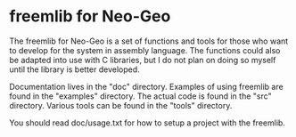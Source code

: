 freemlib for Neo-Geo
====================
The freemlib for Neo-Geo is a set of functions and tools for those who want to
develop for the system in assembly language. The functions could also be adapted
into use with C libraries, but I do not plan on doing so myself until the library
is better developed.

Documentation lives in the "doc" directory.
Examples of using freemlib are found in the "examples" directory.
The actual code is found in the "src" directory.
Various tools can be found in the "tools" directory.

You should read doc/usage.txt for how to setup a project with the freemlib.
